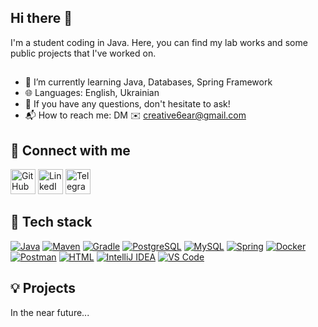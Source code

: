 ## Hi there 👋
I'm a student coding in Java. Here, you can find my lab works and some public projects that I've worked on.
##
* 🌱 I’m currently learning Java, Databases, Spring Framework
* 🌐 Languages: English, Ukrainian
* 💬 If you have any questions, don't hesitate to ask!
* 📬 How to reach me: DM ✉️ creative6ear@gmail.com

## 🤝 Connect with me
<a href="https://github.com/creative6ear" title="GitHub"><img src="https://skillicons.dev/icons?i=github" alt="GitHub" width="40" height="40" /></a> <a href="https://www.linkedin.com/in/roman-petruk" title="LinkedIn"><img src="https://skillicons.dev/icons?i=linkedin" alt="LinkedIn" width="40" height="40" /></a> <a href="https://t.me/creative6ear" title="Telegram"><img src="https://img.icons8.com/color/48/000000/telegram-app.png" alt="Telegram" width="40" height="40" /></a>

## 💼 Tech stack
<a href="https://www.java.com/" title="Java"><img src="https://skillicons.dev/icons?i=java" alt="Java" /></a>
<a href="https://maven.apache.org/" title="Maven"><img src="https://skillicons.dev/icons?i=maven" alt="Maven" /></a>
<a href="https://gradle.org/" title="Gradle"><img src="https://skillicons.dev/icons?i=gradle" alt="Gradle" /></a>
<a href="https://www.postgresql.org/" title="PostgreSQL"><img src="https://skillicons.dev/icons?i=postgres" alt="PostgreSQL" /></a>
<a href="https://www.mysql.com/" title="MySQL"><img src="https://skillicons.dev/icons?i=mysql" alt="MySQL" /></a>
<a href="https://spring.io/" title="Spring"><img src="https://skillicons.dev/icons?i=spring" alt="Spring" /></a>
<a href="https://www.docker.com/" title="Docker"><img src="https://skillicons.dev/icons?i=docker" alt="Docker" /></a>
<a href="https://www.postman.com/" title="Postman"><img src="https://skillicons.dev/icons?i=postman" alt="Postman" /></a>
<a href="https://developer.mozilla.org/en-US/docs/Web/HTML" title="HTML"><img src="https://skillicons.dev/icons?i=html" alt="HTML" /></a>
<a href="https://www.jetbrains.com/idea/" title="IntelliJ IDEA"><img src="https://skillicons.dev/icons?i=idea" alt="IntelliJ IDEA" /></a>
<a href="https://code.visualstudio.com/" title="VS Code"><img src="https://skillicons.dev/icons?i=vscode" alt="VS Code" /></a>

## 💡 Projects
In the near future...
